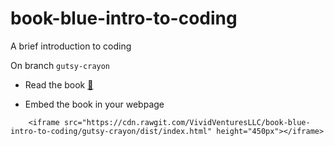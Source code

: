 # book-blue-intro-to-coding
A brief introduction to coding

On branch `gutsy-crayon`

* Read the book 
[:link:](https://rawgit.com/VividVenturesLLC/book-blue-intro-to-coding/gutsy-crayon/dist/index.html)

* Embed the book in your webpage

```
    <iframe src="https://cdn.rawgit.com/VividVenturesLLC/book-blue-intro-to-coding/gutsy-crayon/dist/index.html" height="450px"></iframe> 
```
